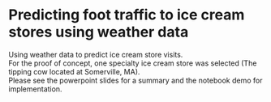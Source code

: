 # Predicting foot traffic to ice cream stores using weather data

Using weather data to predict ice cream store visits.\
For the proof of concept, one specialty ice cream store was selected (The tipping cow located at Somerville, MA). \
Please see the powerpoint slides for a summary and the notebook demo for implementation. 
